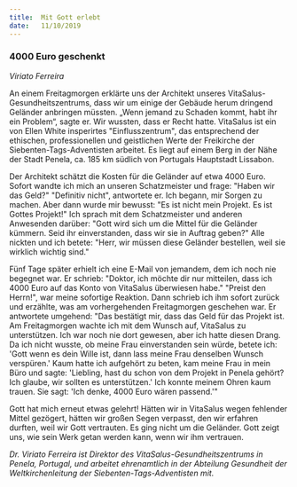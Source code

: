 ```yaml
---
title:  Mit Gott erlebt
date:   11/10/2019
---
```


### 4000 Euro geschenkt

_Viriato Ferreira_

An einem Freitagmorgen erklärte uns der Architekt unseres VitaSalus-Gesundheitszentrums, dass wir um einige der Gebäude herum dringend Geländer anbringen müssten. „Wenn jemand zu Schaden kommt, habt ihr ein Problem“, sagte er. Wir wussten, dass er Recht hatte. VitaSalus ist ein von Ellen White insperirtes "Einflusszentrum", das entsprechend der ethischen, professionellen und geistlichen Werte der Freikirche der Siebenten-Tags-Adventisten arbeitet. Es liegt auf einem Berg in der Nähe der Stadt Penela, ca. 185 km südlich von Portugals Hauptstadt Lissabon.

Der Architekt schätzt die Kosten für die Geländer auf etwa 4000 Euro. Sofort wandte ich mich an unseren Schatzmeister und frage: "Haben wir das Geld?" "Definitiv nicht", antwortete er. Ich begann, mir Sorgen zu machen. Aber dann wurde mir bewusst: "Es ist nicht mein Projekt. Es ist Gottes Projekt!" Ich sprach mit dem Schatzmeister und anderen Anwesenden darüber: "Gott wird sich um die Mittel für die Geländer kümmern. Seid ihr einverstanden, dass wir sie in Auftrag geben?" Alle nickten und ich betete: "Herr, wir müssen diese Geländer bestellen, weil sie wirklich wichtig sind."

Fünf Tage später erhielt ich eine E-Mail von jemandem, dem ich noch nie begegnet war. Er schrieb: "Doktor, ich möchte dir nur mitteilen, dass ich 4000 Euro auf das Konto von VitaSalus überwiesen habe." "Preist den Herrn!", war meine sofortige Reaktion. Dann schrieb ich ihm sofort zurück und erzählte, was am vorhergehenden Freitagmorgen geschehen war. Er antwortete umgehend: "Das bestätigt mir, dass das Geld für das Projekt ist. Am Freitagmorgen wachte ich mit dem Wunsch auf, VitaSalus zu unterstützen. Ich war noch nie dort gewesen, aber ich hatte diesen Drang. Da ich nicht wusste, ob meine Frau einverstanden sein würde, betete ich: 'Gott wenn es dein Wille ist, dann lass meine Frau denselben Wunsch verspüren.' Kaum hatte ich aufgehört zu beten, kam meine Frau in mein Büro und sagte: 'Liebling, hast du schon von dem Projekt in Penela gehört? Ich glaube, wir sollten es unterstützen.' Ich konnte meinem Ohren kaum trauen. Sie sagt: 'Ich denke, 4000 Euro wären passend.'"

Gott hat mich erneut etwas gelehrt! Hätten wir in VitaSalus wegen fehlender Mittel gezögert, hätten wir großen Segen verpasst, den wir erfahren durften, weil wir Gott vertrauten. Es ging nicht um die Geländer. Gott zeigt uns, wie sein Werk getan werden kann, wenn wir ihm vertrauen.

_Dr. Viriato Ferreira ist Direktor des VitaSalus-Gesundheitszentrums in Penela, Portugal, und arbeitet ehrenamtlich in der Abteilung Gesundheit der Weltkirchenleitung der Siebenten-Tags-Adventisten mit._
